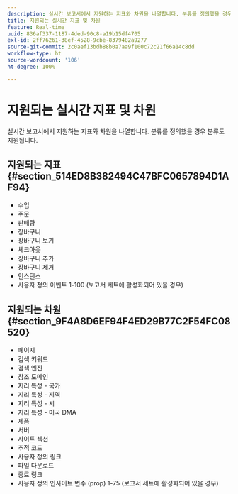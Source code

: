 ```yaml
---
description: 실시간 보고서에서 지원하는 지표와 차원을 나열합니다. 분류를 정의했을 경우 분류도 지원됩니다.
title: 지원되는 실시간 지표 및 차원
feature: Real-time
uuid: 836af337-1187-4ded-90c8-a19b15df4705
exl-id: 2ff76261-38ef-4528-9cbe-8379482a9277
source-git-commit: 2c0aef13bdb88b0a7aa9f100c72c21f66a14c8dd
workflow-type: ht
source-wordcount: '106'
ht-degree: 100%

---
```


# 지원되는 실시간 지표 및 차원

실시간 보고서에서 지원하는 지표와 차원을 나열합니다. 분류를 정의했을 경우 분류도 지원됩니다.

## 지원되는 지표 {#section_514ED8B382494C47BFC0657894D1AF94}

* 수입
* 주문
* 판매량
* 장바구니
* 장바구니 보기
* 체크아웃
* 장바구니 추가
* 장바구니 제거
* 인스턴스
* 사용자 정의 이벤트 1-100 (보고서 세트에 활성화되어 있을 경우)

## 지원되는 차원 {#section_9F4A8D6EF94F4ED29B77C2F54FC08520}

* 페이지
* 검색 키워드
* 검색 엔진
* 참조 도메인
* 지리 특성 - 국가
* 지리 특성 - 지역
* 지리 특성 - 시
* 지리 특성 - 미국 DMA
* 제품
* 서버
* 사이트 섹션
* 추적 코드
* 사용자 정의 링크
* 파일 다운로드
* 종료 링크
* 사용자 정의 인사이트 변수 (prop) 1-75 (보고서 세트에 활성화되어 있을 경우)
